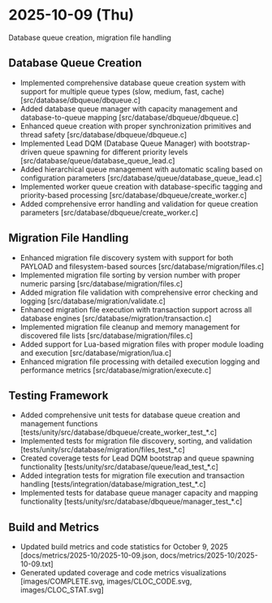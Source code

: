 # 2025-10-09 (Thu)

Database queue creation, migration file handling

## Database Queue Creation

- Implemented comprehensive database queue creation system with support for multiple queue types (slow, medium, fast, cache) [src/database/dbqueue/dbqueue.c]
- Added database queue manager with capacity management and database-to-queue mapping [src/database/dbqueue/dbqueue.c]
- Enhanced queue creation with proper synchronization primitives and thread safety [src/database/dbqueue/dbqueue.c]
- Implemented Lead DQM (Database Queue Manager) with bootstrap-driven queue spawning for different priority levels [src/database/queue/database_queue_lead.c]
- Added hierarchical queue management with automatic scaling based on configuration parameters [src/database/queue/database_queue_lead.c]
- Implemented worker queue creation with database-specific tagging and priority-based processing [src/database/dbqueue/create_worker.c]
- Added comprehensive error handling and validation for queue creation parameters [src/database/dbqueue/create_worker.c]

## Migration File Handling

- Enhanced migration file discovery system with support for both PAYLOAD and filesystem-based sources [src/database/migration/files.c]
- Implemented migration file sorting by version number with proper numeric parsing [src/database/migration/files.c]
- Added migration file validation with comprehensive error checking and logging [src/database/migration/validate.c]
- Enhanced migration file execution with transaction support across all database engines [src/database/migration/transaction.c]
- Implemented migration file cleanup and memory management for discovered file lists [src/database/migration/files.c]
- Added support for Lua-based migration files with proper module loading and execution [src/database/migration/lua.c]
- Enhanced migration file processing with detailed execution logging and performance metrics [src/database/migration/execute.c]

## Testing Framework

- Added comprehensive unit tests for database queue creation and management functions [tests/unity/src/database/dbqueue/create_worker_test_*.c]
- Implemented tests for migration file discovery, sorting, and validation [tests/unity/src/database/migration/files_test_*.c]
- Created coverage tests for Lead DQM bootstrap and queue spawning functionality [tests/unity/src/database/queue/lead_test_*.c]
- Added integration tests for migration file execution and transaction handling [tests/integration/database/migration_test_*.c]
- Implemented tests for database queue manager capacity and mapping functionality [tests/unity/src/database/dbqueue/manager_test_*.c]

## Build and Metrics

- Updated build metrics and code statistics for October 9, 2025 [docs/metrics/2025-10/2025-10-09.json, docs/metrics/2025-10/2025-10-09.txt]
- Generated updated coverage and code metrics visualizations [images/COMPLETE.svg, images/CLOC_CODE.svg, images/CLOC_STAT.svg]